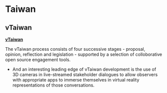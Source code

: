 # Taiwan

## vTaiwan
**[vTaiwan](https://info.vtaiwan.tw/)**

The vTaiwan process consists of four successive stages - proposal, opinion, reflection and legislation - supported by a selection of colloborative open source engagement tools. 

* And an interesting leading edge of vTaiwan development is the use of 3D cameras in live-streamed stakeholder dialogues to allow observers with appropriate apps to immerse themselves in virtual reality representations of those conversations.